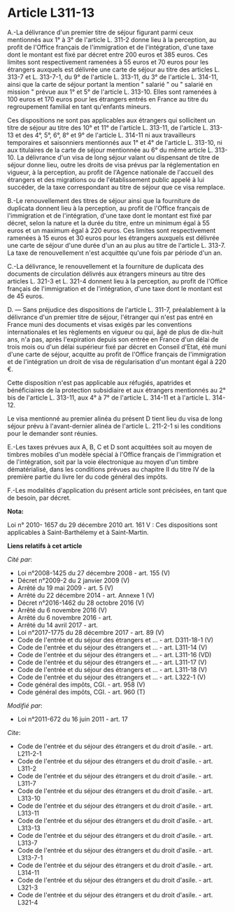 # Article L311-13

A.-La délivrance d'un premier titre de séjour figurant parmi ceux mentionnés aux 1° à 3° de l'article L. 311-2 donne lieu à
la perception, au profit de l'Office français de l'immigration et de l'intégration, d'une taxe dont le montant est fixé par
décret entre 200 euros et 385 euros. Ces limites sont respectivement ramenées à 55 euros et 70 euros pour les étrangers
auxquels est délivrée une carte de séjour au titre des articles L. 313-7 et L. 313-7-1, du 9° de l'article L. 313-11, du 3°
de l'article L. 314-11, ainsi que la carte de séjour portant la mention " salarié " ou " salarié en mission " prévue aux 1°
et 5° de l'article L. 313-10. Elles sont ramenées à 100 euros et 170 euros pour les étrangers entrés en France au titre du
regroupement familial en tant qu'enfants mineurs. 

Ces dispositions ne sont pas applicables aux étrangers qui sollicitent un titre de séjour au titre des 10° et 11° de
l'article L. 313-11, de l'article L. 313-13 et des 4°, 5°, 6°, 8° et 9° de l'article L. 314-11 ni aux travailleurs
temporaires et saisonniers mentionnés aux 1° et 4° de l'article L. 313-10, ni aux titulaires de la carte de séjour mentionnée
au 6° du même article L. 313-10. La délivrance d'un visa de long séjour valant ou dispensant de titre de séjour donne lieu,
outre les droits de visa prévus par la réglementation en vigueur, à la perception, au profit de l'Agence nationale de
l'accueil des étrangers et des migrations ou de l'établissement public appelé à lui succéder, de la taxe correspondant au
titre de séjour que ce visa remplace.

B.-Le renouvellement des titres de séjour ainsi que la fourniture de duplicata donnent lieu à la perception, au profit de
l'Office français de l'immigration et de l'intégration, d'une taxe dont le montant est fixé par décret, selon la nature et la
durée du titre, entre un minimum égal à 55 euros et un maximum égal à 220 euros. Ces limites sont respectivement ramenées à
15 euros et 30 euros pour les étrangers auxquels est délivrée une carte de séjour d'une durée d'un an au plus au titre de
l'article L. 313-7. La taxe de renouvellement n'est acquittée qu'une fois par période d'un an.

C.-La délivrance, le renouvellement et la fourniture de duplicata des documents de circulation délivrés aux étrangers mineurs
au titre des articles L. 321-3 et L. 321-4 donnent lieu à la perception, au profit de l'Office français de l'immigration et
de l'intégration, d'une taxe dont le montant est de 45 euros.

D. ― Sans préjudice des dispositions de l'article L. 311-7, préalablement à la délivrance d'un premier titre de séjour,
l'étranger qui n'est pas entré en France muni des documents et visas exigés par les conventions internationales et les
règlements en vigueur ou qui, âgé de plus de dix-huit ans, n'a pas, après l'expiration depuis son entrée en France d'un délai
de trois mois ou d'un délai supérieur fixé par décret en Conseil d'Etat, été muni d'une carte de séjour, acquitte au profit
de l'Office français de l'immigration et de l'intégration un droit de visa de régularisation d'un montant égal à 220 €. 

Cette disposition n'est pas applicable aux réfugiés, apatrides et bénéficiaires de la protection subsidiaire et aux étrangers
mentionnés au 2° bis de l'article L. 313-11, aux 4° à 7° de l'article L. 314-11 et à l'article L. 314-12. 

Le visa mentionné au premier alinéa du présent D tient lieu du visa de long séjour prévu à l'avant-dernier alinéa de
l'article L. 211-2-1 si les conditions pour le demander sont réunies.

E.-Les taxes prévues aux A, B, C et D sont acquittées soit au moyen de timbres mobiles d'un modèle spécial à l'Office
français de l'immigration et de l'intégration, soit par la voie électronique au moyen d'un timbre dématérialisé, dans les
conditions prévues au chapitre II du titre IV de la première partie du livre Ier du code général des impôts.

F.-Les modalités d'application du présent article sont précisées, en tant que de besoin, par décret.

**Nota:**

Loi n° 2010- 1657 du 29 décembre 2010 art. 161 V : Ces dispositions sont applicables à Saint-Barthélemy et à Saint-Martin.

**Liens relatifs à cet article**

_Cité par_:

  - Loi n°2008-1425 du 27 décembre 2008 - art. 155 (V)
  - Décret n°2009-2 du 2 janvier 2009 (V)
  - Arrêté du 19 mai 2009 - art. 5 (V)
  - Arrêté du 22 décembre 2014 - art. Annexe 1 (V)
  - Décret n°2016-1462 du 28 octobre 2016 (V)
  - Arrêté du 6 novembre 2016 (V)
  - Arrêté du 6 novembre 2016 - art.
  - Arrêté du 14 avril 2017 - art.
  - Loi n°2017-1775 du 28 décembre 2017 - art. 89 (V)
  - Code de l'entrée et du séjour des étrangers et ... - art. D311-18-1 (V)
  - Code de l'entrée et du séjour des étrangers et ... - art. L311-14 (V)
  - Code de l'entrée et du séjour des étrangers et ... - art. L311-16 (VD)
  - Code de l'entrée et du séjour des étrangers et ... - art. L311-17 (V)
  - Code de l'entrée et du séjour des étrangers et ... - art. L311-18 (V)
  - Code de l'entrée et du séjour des étrangers et ... - art. L322-1 (V)
  - Code général des impôts, CGI. - art. 958 (V)
  - Code général des impôts, CGI. - art. 960 (T)

_Modifié par_:

  - Loi n°2011-672 du 16 juin 2011 - art. 17

_Cite_:

  - Code de l'entrée et du séjour des étrangers et du droit d'asile. - art. L211-2-1
  - Code de l'entrée et du séjour des étrangers et du droit d'asile. - art. L311-2
  - Code de l'entrée et du séjour des étrangers et du droit d'asile. - art. L311-7
  - Code de l'entrée et du séjour des étrangers et du droit d'asile. - art. L313-10
  - Code de l'entrée et du séjour des étrangers et du droit d'asile. - art. L313-11
  - Code de l'entrée et du séjour des étrangers et du droit d'asile. - art. L313-13
  - Code de l'entrée et du séjour des étrangers et du droit d'asile. - art. L313-7
  - Code de l'entrée et du séjour des étrangers et du droit d'asile. - art. L313-7-1
  - Code de l'entrée et du séjour des étrangers et du droit d'asile. - art. L314-11
  - Code de l'entrée et du séjour des étrangers et du droit d'asile. - art. L321-3
  - Code de l'entrée et du séjour des étrangers et du droit d'asile. - art. L321-4
